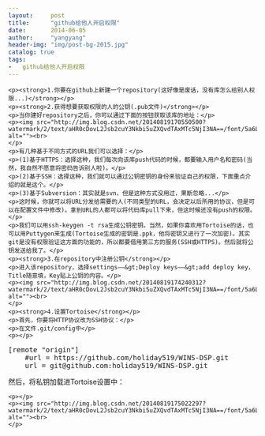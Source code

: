 ```yaml
---
layout:     post
title:      "github给他人开启权限"
date:       2014-06-05
author:     "yangyang"
header-img: "img/post-bg-2015.jpg"
catalog: true
tags:
-   github给他人开启权限
---
```


<div id="article_content" class="article_content">

    <p><strong>1.你要在github上新建一个repository(这好像是废话，没有库怎么给别人权限...)</strong></p>
    <p><strong>2.获得想要获取权限的人的公钥(.pub文件)</strong></p>
    <p>当你建好repository之后，你可以通过下面的按钮获取该库的地址：</p>
    <p><img src="http://img.blog.csdn.net/20140819170550500?watermark/2/text/aHR0cDovL2Jsb2cuY3Nkbi5uZXQvdTAxMTc5NjI3NA==/font/5a6L5L2T/fontsize/400/fill/I0JBQkFCMA==/dissolve/70/gravity/Center" alt=""><br>
    </p>
    <p>有几种基于不同方式的URL我们可以选择：</p>
    <p>(1)基于HTTPS：选择这种，我们每次向该库push代码的时候，都要输入用户名和密码(当然，我自然不愿意将密码告诉别人啦)。</p>
    <p>(2)基于SSH：选择这种，我们就可以通过公钥密钥的身份来验证自己的权限，下面重点介绍的就是这个。</p>
    <p>(3)基于Subversion：其实就是svn，但是这种方式没用过，果断忽略...</p>
    <p>这时候，你就可以将URL分发给需要的人(不同类型的URL，会决定以后所用的协议，但是可以在配置文件中修改)。拿到URL的人都可以将代码库pull下来，但这时候还没有push的权限。</p>
    <p>我们可以用ssh-keygen -t rsa生成公钥密钥。当然，如果你喜欢用Tortoise的话，也可以用Puttygen来生成(Tortoise生成的密钥是.ppk，他将密钥又进行了一次加密)。其实git是没有权限验证这方面的功能的，所以都要借用第三方的服务(SSH或HTTPS)。然后就将公钥发送给我了。</p>
    <p><strong>3.在repository中注册公钥</strong></p>
    <p>进入该repository，选择settings——&gt;Deploy keys——&gt;add deploy key，Title随意填，Key贴上公钥的内容。</p>
    <p><img src="http://img.blog.csdn.net/20140819174240312?watermark/2/text/aHR0cDovL2Jsb2cuY3Nkbi5uZXQvdTAxMTc5NjI3NA==/font/5a6L5L2T/fontsize/400/fill/I0JBQkFCMA==/dissolve/70/gravity/Center" alt=""><br>
    </p>
    <p><strong>4.设置Tortoise</strong></p>
    <p>首先，你要将HTTP协议改为SSH协议：</p>
    <p>在文件.git/config中</p>
    <p></p>
<pre code_snippet_id="453977" snippet_file_name="blog_20140819_1_2548607" name="code" class="plain">[remote &quot;origin&quot;]
	#url = https://github.com/holiday519/WINS-DSP.git
	url = git@github.com:holiday519/WINS-DSP.git</pre>然后，将私钥加载进Tortoise设置中：
    <p></p>
    <p><img src="http://img.blog.csdn.net/20140819175022297?watermark/2/text/aHR0cDovL2Jsb2cuY3Nkbi5uZXQvdTAxMTc5NjI3NA==/font/5a6L5L2T/fontsize/400/fill/I0JBQkFCMA==/dissolve/70/gravity/Center" alt=""><br>
    </p>

</div>

